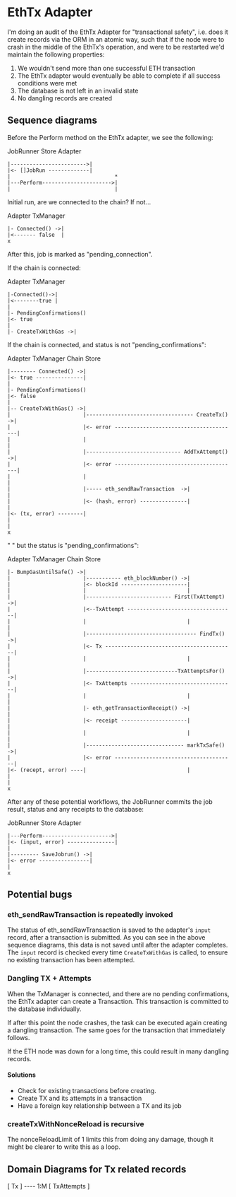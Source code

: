 # EthTx Adapter

I'm doing an audit of the EthTx Adapter for "transactional safety", i.e. does
it create records via the ORM in an atomic way, such that if the node were to
crash in the middle of the EthTx's operation, and were to be restarted we'd
maintain the following properties:

  1. We wouldn't send more than one successful ETH transaction
  2. The EthTx adapter would eventually be able to complete if all success
     conditions were met
  3. The database is not left in an invalid state
  4. No dangling records are created

## Sequence diagrams

Before the Perform method on the EthTx adapter, we see the following:

 JobRunner                  Store  Adapter

    |------------------------>|
    |<- []JobRun -------------|
    |                                 *
    |---Perform---------------------->|
    |                                 |

Initial run, are we connected to the chain? If not...

 Adapter         TxManager

    |- Connected() ->|
    |<------- false  |
    x

After this, job is marked as "pending_connection".

If the chain is connected:

 Adapter             TxManager

    |-Connected()->|
    |<--------true |
    |
    |- PendingConfirmations()
    |<- true
    |
    |- CreateTxWithGas ->|

If the chain is connected, and status is not "pending_confirmations":

 Adapter                TxManager                          Chain           Store

    |-------- Connected() ->|
    |<- true ---------------|
    |
    |- PendingConfirmations()
    |<- false
    |
    |-- CreateTxWithGas() ->|
    |                       |---------------------------------- CreateTx() ->|
    |                       |<- error ---------------------------------------|
    |                       |                                                |
    |                       |------------------------------ AddTxAttempt() ->|
    |                       |<- error ---------------------------------------|
    |                       |                                                |
    |                       |----- eth_sendRawTransaction  ->|               |
    |                       |<- (hash, error) ---------------|               |
    |<- (tx, error) --------|                                                |
    |
    x

" " but the status is "pending_confirmations":

 Adapter                TxManager                          Chain           Store

    |- BumpGasUntilSafe() ->|
    |                       |----------- eth_blockNumber() ->|
    |                       |<- blockId ---------------------|
    |                       |                                |
    |                       |--------------------------- First(TxAttempt) ->|
    |                       |<--TxAttempt ----------------------------------|
    |                       |                                |              |
    |                       |----------------------------------- FindTx() ->|
    |                       |<- Tx -----------------------------------------|
    |                       |                                |              |
    |                       |-----------------------------TxAttemptsFor() ->|
    |                       |<- TxAttempts ---------------------------------|
    |                       |                                |              |
    |                       |- eth_getTransactionReceipt() ->|              |
    |                       |<- receipt ---------------------|              |
    |                       |                                |              |
    |                       |------------------------------- markTxSafe() ->|
    |                       |<- error --------------------------------------|
    |<- (recept, error) ----|                                |              |
    |
    x

After any of these potential workflows, the JobRunner commits the job result,
status and any receipts to the database:

 JobRunner                  Store  Adapter

    |---Perform---------------------->|
    |<- (input, error) ---------------|
    |
    |--------- SaveJobrun() ->|
    |<- error ----------------|
    |
    x

## Potential bugs

### eth_sendRawTransaction is repeatedly invoked

The status of eth_sendRawTransaction is saved to the adapter's `input` record,
after a transaction is submitted. As you can see in the above sequence
diagrams, this data is not saved until after the adapter completes. The `input`
record is checked every time `CreateTxWithGas` is called, to ensure no existing
transaction has been attempted.

### Dangling TX + Attempts

When the TxManager is connected, and there are no pending confirmations, the
EthTx adapter can create a Transaction. This transaction is committed to the
database individually.

If after this point the node crashes, the task can be executed again creating a
dangling transaction. The same goes for the transaction that immediately
follows.

If the ETH node was down for a long time, this could result in many dangling
records.

#### Solutions

  * Check for existing transactions before creating.
  * Create TX and its attempts in a transaction
  * Have a foreign key relationship between a TX and its job

### createTxWithNonceReload is recursive

The nonceReloadLimit of 1 limits this from doing any damage, though it might be
clearer to write this as a loop.

## Domain Diagrams for Tx related records

  [ Tx ] ---- 1:M [ TxAttempts ]
